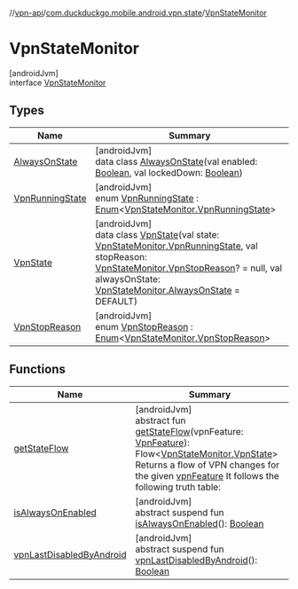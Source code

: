 //[vpn-api](../../../index.md)/[com.duckduckgo.mobile.android.vpn.state](../index.md)/[VpnStateMonitor](index.md)

# VpnStateMonitor

[androidJvm]\
interface [VpnStateMonitor](index.md)

## Types

| Name | Summary |
|---|---|
| [AlwaysOnState](-always-on-state/index.md) | [androidJvm]<br>data class [AlwaysOnState](-always-on-state/index.md)(val enabled: [Boolean](https://kotlinlang.org/api/latest/jvm/stdlib/kotlin/-boolean/index.html), val lockedDown: [Boolean](https://kotlinlang.org/api/latest/jvm/stdlib/kotlin/-boolean/index.html)) |
| [VpnRunningState](-vpn-running-state/index.md) | [androidJvm]<br>enum [VpnRunningState](-vpn-running-state/index.md) : [Enum](https://kotlinlang.org/api/latest/jvm/stdlib/kotlin/-enum/index.html)&lt;[VpnStateMonitor.VpnRunningState](-vpn-running-state/index.md)&gt; |
| [VpnState](-vpn-state/index.md) | [androidJvm]<br>data class [VpnState](-vpn-state/index.md)(val state: [VpnStateMonitor.VpnRunningState](-vpn-running-state/index.md), val stopReason: [VpnStateMonitor.VpnStopReason](-vpn-stop-reason/index.md)? = null, val alwaysOnState: [VpnStateMonitor.AlwaysOnState](-always-on-state/index.md) = DEFAULT) |
| [VpnStopReason](-vpn-stop-reason/index.md) | [androidJvm]<br>enum [VpnStopReason](-vpn-stop-reason/index.md) : [Enum](https://kotlinlang.org/api/latest/jvm/stdlib/kotlin/-enum/index.html)&lt;[VpnStateMonitor.VpnStopReason](-vpn-stop-reason/index.md)&gt; |

## Functions

| Name | Summary |
|---|---|
| [getStateFlow](get-state-flow.md) | [androidJvm]<br>abstract fun [getStateFlow](get-state-flow.md)(vpnFeature: [VpnFeature](../../com.duckduckgo.mobile.android.vpn/-vpn-feature/index.md)): Flow&lt;[VpnStateMonitor.VpnState](-vpn-state/index.md)&gt;<br>Returns a flow of VPN changes for the given [vpnFeature](get-state-flow.md) It follows the following truth table: |
| [isAlwaysOnEnabled](is-always-on-enabled.md) | [androidJvm]<br>abstract suspend fun [isAlwaysOnEnabled](is-always-on-enabled.md)(): [Boolean](https://kotlinlang.org/api/latest/jvm/stdlib/kotlin/-boolean/index.html) |
| [vpnLastDisabledByAndroid](vpn-last-disabled-by-android.md) | [androidJvm]<br>abstract suspend fun [vpnLastDisabledByAndroid](vpn-last-disabled-by-android.md)(): [Boolean](https://kotlinlang.org/api/latest/jvm/stdlib/kotlin/-boolean/index.html) |

